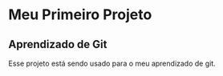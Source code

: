 # Meu Primeiro Projeto

## Aprendizado de Git

Esse projeto está sendo usado para o meu aprendizado de git. 